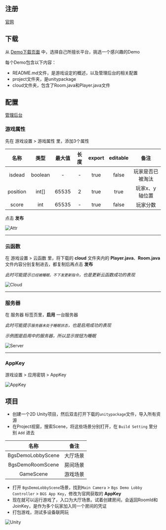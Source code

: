 
## 注册

[官网](https://game.bmobapp.com)

## 下载

从 [Demo下载页面](https://game.bmobapp.com/download) 中，选择自己所擅长平台，挑选一个感兴趣的Demo

每个Demo包含以下内容：

- README.md文件，是游戏设定的概述，以及管理后台的相关配置
- project文件夹，是unitypackage
- cloud文件夹，包含了Room.java和Player.java文件
## 配置

[管理后台](https://game.bmobapp.com/console)

### 游戏属性

先在 游戏设置 > 游戏属性 里，添加3个属性

名称|类型|最大值|长度|export|editable|备注
:--:|:--:|:--:|:--:|:--:|:--:|:--:
isdead|boolean|-|-|true|false|玩家是否已被淘汰
position|int[]|65535|2|true|true|玩家x、y轴位置
score|int|65535|-|true|false|玩家分数

点击 **发布**

![Attr](https://bmob-cdn-14496.b0.upaiyun.com/2018/04/10/969d75ac40a48def80e1aaab031db534.jpg)

----

### 云函数

在 游戏设置 > 云函数 里，将下载的 **cloud** 文件夹内的 **Player.java**、**Room.java** 文件内容分别复制进去，都复制后再点击 **发布**

*此时可能提示`已经被睡眠，不下发更新指令`，也是更新云函数成功的表现*


![Cloud](https://bmob-cdn-14496.b0.upaiyun.com/2018/04/10/f052c8d34011d16c8095bcf9cc6af519.jpg)

----

### 服务器

在 服务器 标签页里，**启用** 一台服务器

*此时可能提示`服务器未处于睡眠状态`，也是启用成功的表现*

*示例图是启用中的服务器，所以显示按钮为睡眠*

![Server](https://bmob-cdn-14496.b0.upaiyun.com/2018/04/10/e94ef77840c4c89380026a27ed36d695.jpg)

----

### AppKey

游戏设置 > 应用密钥 > AppKey

![AppKey](https://bmob-cdn-14496.b0.upaiyun.com/2018/04/10/9e583f0140450b708063a0f598bdc99c.jpg)

## 项目

- 创建一个2D Unity项目，然后双击打开下载的`unitypackage`文件，导入所有资源
- 在Project视窗，搜索Scene，将这些场景分别打开，在 `Build Setting` 里分别 `Add` 进去


名称|备注
:--:|:--:
BgsDemoLobbyScene|大厅场景
BgsDemoRoomScene|房间场景
GameScene|游戏场景


- 打开 `BgsDemoLobbyScene`场景，找到`Main Camera` > `Bgs Demo Lobby Controller` > `BGS App Key`，修改为官网获取的 **AppKey**
- 现在就可以运行游戏了，入口为大厅场景。试着创建房间，会返回RoomId和JoinKey，是作为多个玩家加入同一个房间的凭证
- 打包游戏，测试多设备联网玩

![Unity](https://bmob-cdn-14496.b0.upaiyun.com/2018/04/10/f5f5576b4045a2d6809e9b693518a6b8.jpg)

